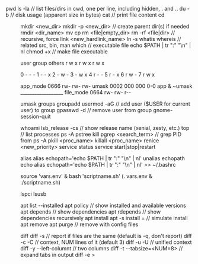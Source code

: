 pwd
ls -la // list files/dirs in cwd, one per line, including hidden, . and ..
du -b <file> // disk usage (apparent size in bytes)
cat <file> // print file content
cd <dir>
mkdir <new_dir>
mkdir -p <new_dir> // create parent dir(s) if needed
rmdir <dir_name>
mv <src> <dest>
cp <src> <dest>
rm <file|empty_dir>
rm -rf <file|dir> // recursive, force
link <filename> <new_hardlink_name>
ln -s <filename> <symlink>
whatis <glob>
whereis <glob> // related src, bin, man
which <glob> // executable file
echo $PATH | tr ":" "\n" | nl
chmod +x <filename> // make file executable

   user   group  others
   r w x  r w x  r w x

0  - - -
1  - - x
2  - w -
3  - w x
4  r - -
5  r - x
6  r w -
7  r w x

app_mode     0666   rw- rw- rw-
umask        0002   000 000 0-0
app & ~umask __________________
file_mode    0664   rw- rw- r-- 

umask
groups
groupadd <group>
usermod -aG <group> <username> // add user ($USER for current user) to group
gpasswd -d <username> <group> // remove user from group
gnome-session-quit

whoami
lsb_release -cs // show release name (xenial, zesty, etc.)
top // list processes
ps -A
pstree
kill <PID>
pgrep <search_term> // grep PID from ps -A
pkill <proc_name>
killall <proc_name>
renice <new_priority> <PID>
service <service-name> status
service <service-name> start|stop|restart

alias
alias echopath='echo $PATH | tr ":" "\n" | nl'
unalias echopath
echo alias echopath='echo $PATH | tr ":" "\n" | nl' >> ~/.bashrc

source 'vars.env' & bash 'scriptname.sh'
(. vars.env & ./scriptname.sh)


lspci
lsusb

apt list --installed
apt policy <package> // show installed and available versions
apt depends <package> // show dependencies
apt rdepends <package> // show dependencies recursively
apt install <package>
apt -s install <package>=<version> // simulate install
apt remove <package>
apt purge <package> // remove with config files

diff <file1> <file2>
diff -s // report if files are the same (default is -q, don't report)
diff -c -C <NUM> // context, NUM lines of it (default 3)
diff -u -U <NUM> // unified context
diff -y --left-columnt // two columns
diff -t --tabsize=<NUM=8> // expand tabs in output
diff -e > <script> | echo w>> <script> // make script for ed/ex
ex - <file1> < <script> // apply script to file

cmp <file1> <file2>
cmp -l // verbose, to EOF
cmp -b // print byte as ASCII
cmp -i, --ignore-initial=<SKIP12>:<SKIP2>// skip first bytes (kB=1000, K=1024, MB, M...)
